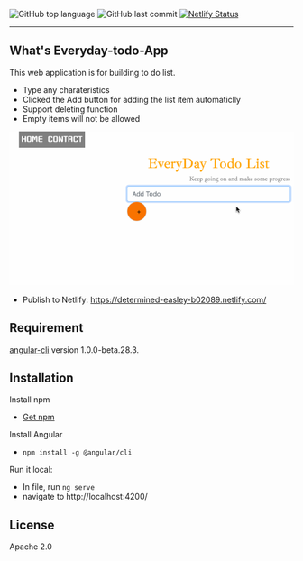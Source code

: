 
![GitHub top language](https://img.shields.io/github/languages/top/ellenchenzl/EveryDay-todo-App)     ![GitHub last commit](https://img.shields.io/github/last-commit/ellenchenzl/EveryDay-todo-App)      [![Netlify Status](https://api.netlify.com/api/v1/badges/9448652b-f779-4c0e-9830-7390514f5e6f/deploy-status)](https://app.netlify.com/sites/determined-easley-b02089/deploys) 

----
What's Everyday-todo-App
---------
This web application is for building to do list.
* Type any charateristics
* Clicked the Add button for adding the list item automaticlly
* Support deleting function
* Empty items will not be allowed

![image](https://github.com/ellenchenzl/EveryDay-todo-App/blob/master/appshow.gif )   


* Publish to Netlify:
https://determined-easley-b02089.netlify.com/

Requirement 
----
[angular-cli](https://github.com/angular/angular-cli) version 1.0.0-beta.28.3.

Installation
--------
Install npm
  * [Get npm](https://www.npmjs.com/get-npm)
  
Install Angular

  * `npm install -g @angular/cli`
  
Run it local:
  * In file, run `ng serve`
  * navigate to http://localhost:4200/ 

License 
--------
Apache 2.0




